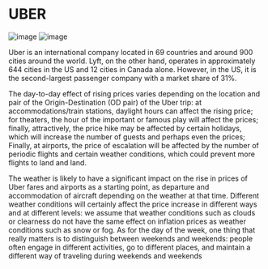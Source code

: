 # UBER 

![image](https://user-images.githubusercontent.com/90493668/152358320-a754546d-c6ed-47ae-bd9e-36b28bf8d712.png) ![image](https://user-images.githubusercontent.com/90493668/152357827-ede74198-1767-41e5-bfc4-3a238a01a4ac.png)


Uber is an international company located in 69 countries and around 900 cities around the world. Lyft, on the other hand, operates in approximately 644 cities in the US and 12 cities in Canada alone. However, in the US, it is the second-largest passenger company with a market share of 31%.

The day-to-day effect of rising prices varies depending on the location and pair of the Origin-Destination (OD pair) of the Uber trip: at accommodations/train stations, daylight hours can affect the rising price; for theaters, the hour of the important or famous play will affect the prices; finally, attractively, the price hike may be affected by certain holidays, which will increase the number of guests and perhaps even the prices; Finally, at airports, the price of escalation will be affected by the number of periodic flights and certain weather conditions, which could prevent more flights to land and land.

The weather is likely to have a significant impact on the rise in prices of Uber fares and airports as a starting point, as departure and accommodation of aircraft depending on the weather at that time. Different weather conditions will certainly affect the price increase in different ways and at different levels: we assume that weather conditions such as clouds or clearness do not have the same effect on inflation prices as weather conditions such as snow or fog. As for the day of the week, one thing that really matters is to distinguish between weekends and weekends: people often engage in different activities, go to different places, and maintain a different way of traveling during weekends and weekends
